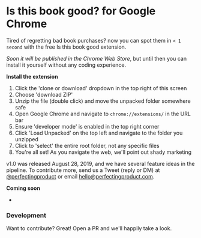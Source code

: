 # Is this book good? for Google Chrome

Tired of regretting bad book purchases? now you can spot them in `< 1 second` with the free Is this book good extension.

_Soon it will be published in the Chrome Web Store_, but until then you can install it yourself without any coding experience.

**Install the extension**

1. Click the 'clone or download' dropdown in the top right of this screen
2. Choose 'download ZIP'
3. Unzip the file (double click) and move the unpacked folder somewhere safe
4. Open Google Chrome and navigate to `chrome://extensions/` in the URL bar
5. Ensure 'developer mode' is enabled in the top right corner
6. Click 'Load Unpacked' on the top left and navigate to the folder you unzipped
7. Click to 'select' the entire root folder, not any specific files
8. You're all set! As you navigate the web, we'll point out shady marketing

v1.0 was released August 28, 2019, and we have several feature ideas in the pipeline. To contribute more, send us a Tweet (reply or DM) at [@perfectingproduct](https://twitter.com/perfectingproduct) or email hello@perfectingproduct.com.

**Coming soon**

* 

### Development

Want to contribute? Great! Open a PR and we'll happily take a look.
